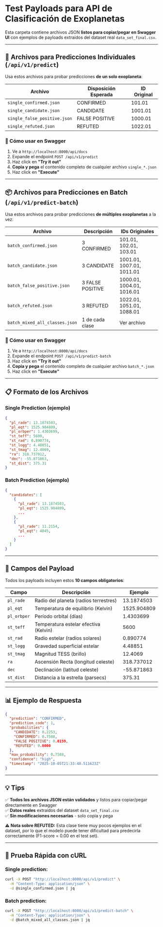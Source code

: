 # Test Payloads para API de Clasificación de Exoplanetas

Esta carpeta contiene archivos JSON **listos para copiar/pegar en Swagger UI** con ejemplos de payloads extraídos del dataset real `data_set_final.csv`.

---

## 📁 Archivos para Predicciones Individuales (`/api/v1/predict`)

Usa estos archivos para probar predicciones **de un solo exoplaneta**:

| Archivo | Disposición Esperada | ID Original |
|---------|---------------------|-------------|
| `single_confirmed.json` | CONFIRMED | 101.01 |
| `single_candidate.json` | CANDIDATE | 1001.01 |
| `single_false_positive.json` | FALSE POSITIVE | 1000.01 |
| `single_refuted.json` | REFUTED | 1022.01 |

### 🚀 Cómo usar en Swagger

1. Ve a `http://localhost:8000/api/docs`
2. Expande el endpoint `POST /api/v1/predict`
3. Haz click en **"Try it out"**
4. **Copia y pega** el contenido completo de cualquier archivo `single_*.json`
5. Haz click en **"Execute"**

---

## 📦 Archivos para Predicciones en Batch (`/api/v1/predict-batch`)

Usa estos archivos para probar predicciones **de múltiples exoplanetas** a la vez:

| Archivo | Descripción | IDs Originales |
|---------|-------------|----------------|
| `batch_confirmed.json` | 3 CONFIRMED | 101.01, 102.01, 103.01 |
| `batch_candidate.json` | 3 CANDIDATE | 1001.01, 1007.01, 1011.01 |
| `batch_false_positive.json` | 3 FALSE POSITIVE | 1000.01, 1004.01, 1016.01 |
| `batch_refuted.json` | 3 REFUTED | 1022.01, 1051.01, 1088.01 |
| `batch_mixed_all_classes.json` | 1 de cada clase | Ver archivo |

### 🚀 Cómo usar en Swagger

1. Ve a `http://localhost:8000/api/docs`
2. Expande el endpoint `POST /api/v1/predict-batch`
3. Haz click en **"Try it out"**
4. **Copia y pega** el contenido completo de cualquier archivo `batch_*.json`
5. Haz click en **"Execute"**

---

## 📋 Formato de los Archivos

### Single Prediction (ejemplo)
```json
{
  "pl_rade": 13.1874503,
  "pl_eqt": 1525.904809,
  "pl_orbper": 1.4303699,
  "st_teff": 5600,
  "st_rad": 0.890774,
  "st_logg": 4.48851,
  "st_tmag": 12.4069,
  "ra": 318.737012,
  "dec": -55.871863,
  "st_dist": 375.31
}
```

### Batch Prediction (ejemplo)
```json
{
  "candidates": [
    {
      "pl_rade": 13.1874503,
      "pl_eqt": 1525.904809,
      ...
    },
    {
      "pl_rade": 11.2154,
      "pl_eqt": 4045,
      ...
    }
  ]
}
```

---

## 🎯 Campos del Payload

Todos los payloads incluyen estos **10 campos obligatorios**:

| Campo | Descripción | Ejemplo |
|-------|-------------|---------|
| `pl_rade` | Radio del planeta (radios terrestres) | 13.1874503 |
| `pl_eqt` | Temperatura de equilibrio (Kelvin) | 1525.904809 |
| `pl_orbper` | Período orbital (días) | 1.4303699 |
| `st_teff` | Temperatura estelar efectiva (Kelvin) | 5600 |
| `st_rad` | Radio estelar (radios solares) | 0.890774 |
| `st_logg` | Gravedad superficial estelar | 4.48851 |
| `st_tmag` | Magnitud TESS (brillo) | 12.4069 |
| `ra` | Ascensión Recta (longitud celeste) | 318.737012 |
| `dec` | Declinación (latitud celeste) | -55.871863 |
| `st_dist` | Distancia a la estrella (parsecs) | 375.31 |

---

## 📊 Ejemplo de Respuesta

```json
{
  "prediction": "CONFIRMED",
  "prediction_code": 1,
  "probabilities": {
    "CANDIDATE": 0.2253,
    "CONFIRMED": 0.7588,
    "FALSE POSITIVE": 0.0159,
    "REFUTED": 0.0000
  },
  "max_probability": 0.7588,
  "confidence": "high",
  "timestamp": "2025-10-05T21:33:40.511623Z"
}
```

---

## 💡 Tips

✅ **Todos los archivos JSON están validados** y listos para copiar/pegar directamente en Swagger  
✅ **Datos reales** extraídos del dataset `data_set_final.csv`  
✅ **Sin modificaciones necesarias** - solo copia y pega  

⚠️ **Nota sobre REFUTED:** Esta clase tiene muy pocos ejemplos en el dataset, por lo que el modelo puede tener dificultad para predecirla correctamente (F1-score = 0.00 en el test set).

---

## 🧪 Prueba Rápida con cURL

### Single prediction:
```bash
curl -X POST "http://localhost:8000/api/v1/predict" \
  -H "Content-Type: application/json" \
  -d @single_confirmed.json | jq
```

### Batch prediction:
```bash
curl -X POST "http://localhost:8000/api/v1/predict-batch" \
  -H "Content-Type: application/json" \
  -d @batch_mixed_all_classes.json | jq
